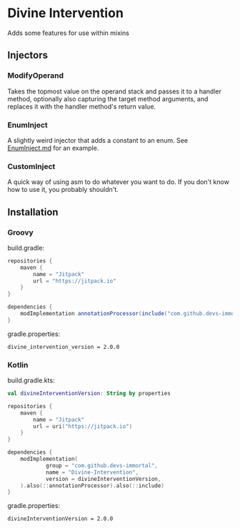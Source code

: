 # Divine Intervention
Adds some features for use within mixins

## Injectors
### ModifyOperand
Takes the topmost value on the operand stack and passes it to a handler method,
optionally also capturing the target method arguments, and replaces it with the
handler method's return value.

### EnumInject
A slightly weird injector that adds a constant to an enum. See [EnumInject.md](EnumInject.md) for an example.

### CustomInject
A quick way of using asm to do whatever you want to do. If you don't know how to use it, you probably shouldn't.

## Installation
### Groovy
build.gradle:
```groovy
repositories {
    maven {
        name = "Jitpack"
        url = "https://jitpack.io"
    }
}

dependencies {
    modImplementation annotationProcessor(include("com.github.devs-immortal:Divine-Intervention:${project.divine_intervention_version}"))
}
```
gradle.properties:
```properties
divine_intervention_version = 2.0.0
```

### Kotlin
build.gradle.kts:
```kotlin
val divineInterventionVersion: String by properties

repositories {
    maven {
        name = "Jitpack"
        url = uri("https://jitpack.io")
    }
}

dependencies {
    modImplementation(
            group = "com.github.devs-immortal",
            name = "Divine-Intervention",
            version = divineInterventionVersion,
    ).also(::annotationProcessor).also(::include)
}
```
gradle.properties:
```properties
divineInterventionVersion = 2.0.0
```
